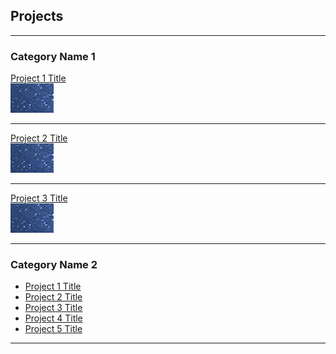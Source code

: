 ## Projects

---

### Category Name 1

[Project 1 Title](/sample_page)
<br>
<img src="Images/dummy_thumbnail.PNG?raw=true"/>

---
[Project 2 Title](/sample_page)
<br>
<img src="Images/dummy_thumbnail.PNG?raw=true"/>

---
[Project 3 Title](/sample_page)
<br>
<img src="Images/dummy_thumbnail.PNG?raw=true"/>

---

### Category Name 2

- [Project 1 Title](http://example.com/)
- [Project 2 Title](http://example.com/)
- [Project 3 Title](http://example.com/)
- [Project 4 Title](http://example.com/)
- [Project 5 Title](http://example.com/)

---
